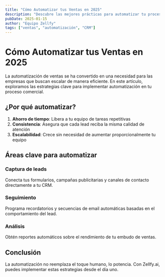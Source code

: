 ```yaml
---
title: "Cómo Automatizar tus Ventas en 2025"
description: "Descubre las mejores prácticas para automatizar tu proceso de ventas y aumentar tu conversión."
pubDate: 2025-01-15
author: "Equipo Zellfy"
tags: ["ventas", "automatización", "CRM"]
---
```


# Cómo Automatizar tus Ventas en 2025

La automatización de ventas se ha convertido en una necesidad para las empresas que buscan escalar de manera eficiente. En este artículo, exploramos las estrategias clave para implementar automatización en tu proceso comercial.

## ¿Por qué automatizar?

1. **Ahorro de tiempo**: Libera a tu equipo de tareas repetitivas
2. **Consistencia**: Asegura que cada lead reciba la misma calidad de atención
3. **Escalabilidad**: Crece sin necesidad de aumentar proporcionalmente tu equipo

## Áreas clave para automatizar

### Captura de leads
Conecta tus formularios, campañas publicitarias y canales de contacto directamente a tu CRM.

### Seguimiento
Programa recordatorios y secuencias de email automáticas basadas en el comportamiento del lead.

### Análisis
Obtén reportes automáticos sobre el rendimiento de tu embudo de ventas.

## Conclusión

La automatización no reemplaza el toque humano, lo potencia. Con Zellfy.ai, puedes implementar estas estrategias desde el día uno.
